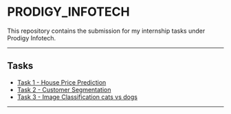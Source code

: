 # PRODIGY_INFOTECH
This repository contains the submission for my internship tasks under Prodigy Infotech.


---
## Tasks

- [Task 1 - House Price Prediction](./Task-1/)
- [Task 2 - Customer Segmentation](./Task-2/)
- [Task 3 - Image Classification cats vs dogs](./Task_3/)

----
